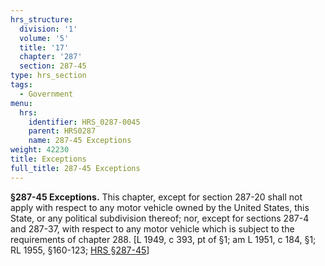 ```yaml
---
hrs_structure:
  division: '1'
  volume: '5'
  title: '17'
  chapter: '287'
  section: 287-45
type: hrs_section
tags:
  - Government
menu:
  hrs:
    identifier: HRS_0287-0045
    parent: HRS0287
    name: 287-45 Exceptions
weight: 42230
title: Exceptions
full_title: 287-45 Exceptions
---
```

**§287-45 Exceptions.** This chapter, except for section 287-20 shall not apply with respect to any motor vehicle owned by the United States, this State, or any political subdivision thereof; nor, except for sections 287-4 and 287-37, with respect to any motor vehicle which is subject to the requirements of chapter 288\. [L 1949, c 393, pt of §1; am L 1951, c 184, §1; RL 1955, §160-123; [HRS §287-45](/title-17/chapter-287/section-287-45/)]